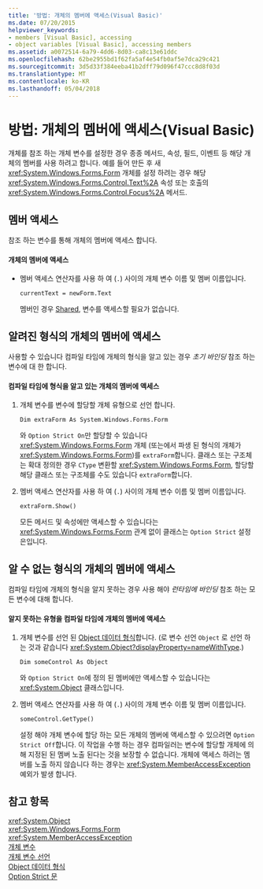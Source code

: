 ```yaml
---
title: '방법: 개체의 멤버에 액세스(Visual Basic)'
ms.date: 07/20/2015
helpviewer_keywords:
- members [Visual Basic], accessing
- object variables [Visual Basic], accessing members
ms.assetid: a0072514-6a79-4dd6-8d03-ca8c13e61ddc
ms.openlocfilehash: 62be2955bd1f62fa5af4e54fb0af5e7dca29c421
ms.sourcegitcommit: 3d5d33f384eeba41b2dff79d096f47ccc8d8f03d
ms.translationtype: MT
ms.contentlocale: ko-KR
ms.lasthandoff: 05/04/2018
---
```

# <a name="how-to-access-members-of-an-object-visual-basic"></a>방법: 개체의 멤버에 액세스(Visual Basic)
개체를 참조 하는 개체 변수를 설정한 경우 종종 메서드, 속성, 필드, 이벤트 등 해당 개체의 멤버를 사용 하려고 합니다. 예를 들어 만든 후 새 <xref:System.Windows.Forms.Form> 개체를 설정 하려는 경우 해당 <xref:System.Windows.Forms.Control.Text%2A> 속성 또는 호출의 <xref:System.Windows.Forms.Control.Focus%2A> 메서드.  
  
## <a name="accessing-members"></a>멤버 액세스  
 참조 하는 변수를 통해 개체의 멤버에 액세스 합니다.  
  
#### <a name="to-access-members-of-an-object"></a>개체의 멤버에 액세스  
  
-   멤버 액세스 연산자를 사용 하 여 (`.`) 사이의 개체 변수 이름 및 멤버 이름입니다.  
  
    ```  
    currentText = newForm.Text  
    ```  
  
     멤버인 경우 [Shared](../../../../visual-basic/language-reference/modifiers/shared.md), 변수를 액세스할 필요가 없습니다.  
  
## <a name="accessing-members-of-an-object-of-known-type"></a>알려진 형식의 개체의 멤버에 액세스  
 사용할 수 있습니다 컴파일 타임에 개체의 형식을 알고 있는 경우 *초기 바인딩* 참조 하는 변수에 대 한 합니다.  
  
#### <a name="to-access-members-of-an-object-for-which-you-know-the-type-at-compile-time"></a>컴파일 타임에 형식을 알고 있는 개체의 멤버에 액세스  
  
1.  개체 변수를 변수에 할당할 개체 유형으로 선언 합니다.  
  
    ```  
    Dim extraForm As System.Windows.Forms.Form  
    ```  
  
     와 `Option Strict On`만 할당할 수 있습니다 <xref:System.Windows.Forms.Form> 개체 (또는에서 파생 된 형식의 개체가 <xref:System.Windows.Forms.Form>)를 `extraForm`합니다. 클래스 또는 구조체는 확대 정의한 경우 `CType` 변환할 <xref:System.Windows.Forms.Form>, 할당할 해당 클래스 또는 구조체를 수도 있습니다 `extraForm`합니다.  
  
2.  멤버 액세스 연산자를 사용 하 여 (`.`) 사이의 개체 변수 이름 및 멤버 이름입니다.  
  
    ```  
    extraForm.Show()  
    ```  
  
     모든 메서드 및 속성에만 액세스할 수 있습니다는 <xref:System.Windows.Forms.Form> 관계 없이 클래스는 `Option Strict` 설정은입니다.  
  
## <a name="accessing-members-of-an-object-of-unknown-type"></a>알 수 없는 형식의 개체의 멤버에 액세스  
 컴파일 타임에 개체의 형식을 알지 못하는 경우 사용 해야 *런타임에 바인딩* 참조 하는 모든 변수에 대해 합니다.  
  
#### <a name="to-access-members-of-an-object-for-which-you-do-not-know-the-type-at-compile-time"></a>알지 못하는 유형을 컴파일 타임에 개체의 멤버에 액세스  
  
1.  개체 변수를 선언 된 [Object 데이터 형식](../../../../visual-basic/language-reference/data-types/object-data-type.md)합니다. (로 변수 선언 `Object` 로 선언 하는 것과 같습니다 <xref:System.Object?displayProperty=nameWithType>.)  
  
    ```  
    Dim someControl As Object  
    ```  
  
     와 `Option Strict On`에 정의 된 멤버에만 액세스할 수 있습니다는 <xref:System.Object> 클래스입니다.  
  
2.  멤버 액세스 연산자를 사용 하 여 (`.`) 사이의 개체 변수 이름 및 멤버 이름입니다.  
  
    ```  
    someControl.GetType()  
    ```  
  
     설정 해야 개체 변수에 할당 하는 모든 개체의 멤버에 액세스할 수 있으려면 `Option Strict Off`합니다. 이 작업을 수행 하는 경우 컴파일러는 변수에 할당할 개체에 의해 지정된 된 멤버 노출 된다는 것을 보장할 수 없습니다. 개체에 액세스 하려는 멤버를 노출 하지 않습니다 하는 경우는 <xref:System.MemberAccessException> 예외가 발생 합니다.  
  
## <a name="see-also"></a>참고 항목  
 <xref:System.Object>  
 <xref:System.Windows.Forms.Form>  
 <xref:System.MemberAccessException>  
 [개체 변수](../../../../visual-basic/programming-guide/language-features/variables/object-variables.md)  
 [개체 변수 선언](../../../../visual-basic/programming-guide/language-features/variables/object-variable-declaration.md)  
 [Object 데이터 형식](../../../../visual-basic/language-reference/data-types/object-data-type.md)  
 [Option Strict 문](../../../../visual-basic/language-reference/statements/option-strict-statement.md)
